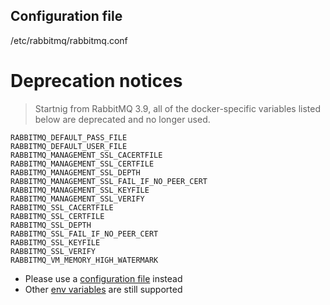 

## Configuration file
/etc/rabbitmq/rabbitmq.conf






# Deprecation notices

> Startnig from RabbitMQ 3.9, all of the docker-specific variables listed below are deprecated and no longer used.
```
RABBITMQ_DEFAULT_PASS_FILE
RABBITMQ_DEFAULT_USER_FILE
RABBITMQ_MANAGEMENT_SSL_CACERTFILE
RABBITMQ_MANAGEMENT_SSL_CERTFILE
RABBITMQ_MANAGEMENT_SSL_DEPTH
RABBITMQ_MANAGEMENT_SSL_FAIL_IF_NO_PEER_CERT
RABBITMQ_MANAGEMENT_SSL_KEYFILE
RABBITMQ_MANAGEMENT_SSL_VERIFY
RABBITMQ_SSL_CACERTFILE
RABBITMQ_SSL_CERTFILE
RABBITMQ_SSL_DEPTH
RABBITMQ_SSL_FAIL_IF_NO_PEER_CERT
RABBITMQ_SSL_KEYFILE
RABBITMQ_SSL_VERIFY
RABBITMQ_VM_MEMORY_HIGH_WATERMARK
```
- Please use a [configuration file](https://www.rabbitmq.com/docs/configure) instead
- Other [env variables](https://www.rabbitmq.com/docs/configure#supported-environment-variables) are still supported

